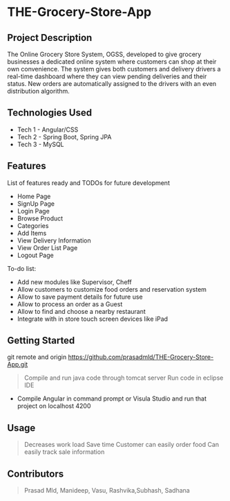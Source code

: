 # THE-Grocery-Store-App

## Project Description

The Online Grocery Store System, OGSS, developed to give grocery businesses a dedicated online system where customers can shop at their own convenience. The system gives both customers and delivery drivers a real-time dashboard where they can view pending deliveries and their status. New orders are automatically assigned to the drivers with an even distribution algorithm.

## Technologies Used

* Tech 1 - Angular/CSS
* Tech 2 - Spring Boot, Spring JPA
* Tech 3 - MySQL

## Features

List of features ready and TODOs for future development
* Home Page
* SignUp Page
* Login Page
* Browse Product
* Categories
* Add Items
* View Delivery Information
* View Order List Page
* Logout Page

To-do list:
* Add new modules like Supervisor, Cheff
* Allow customers to customize food orders and reservation system
* Allow to save payment details for future use
* Allow to process an order as a Guest
* Allow to find and choose a nearby restaurant
* Integrate with in store touch screen devices like iPad

## Getting Started
   
git remote and origin https://github.com/prasadmld/THE-Grocery-Store-App.git

> Compile and run java code through tomcat server
>  Run code in eclipse IDE

- Compile Angular in command prompt or Visula Studio and run that project on localhost 4200

## Usage
> Decreases work load
> Save time
> Customer can easily order food
> Can easily track sale information

## Contributors

> Prasad Mld, Manideep, Vasu, Rashvika,Subhash, Sadhana
